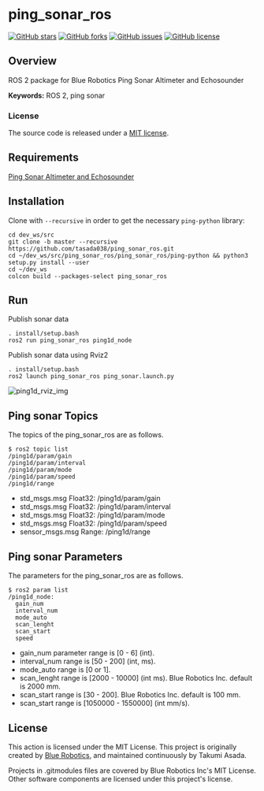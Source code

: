 # ping_sonar_ros

[![GitHub stars](https://img.shields.io/github/stars/tasada038/ping_sonar_ros.svg?style=social&label=Star&maxAge=2592000)](https://github.com/tasada038/ping_sonar_ros/stargazers/)
[![GitHub forks](https://img.shields.io/github/forks/tasada038/ping_sonar_ros.svg?style=social&label=Fork&maxAge=2592000)](https://github.com/tasada038/ping_sonar_ros/network/)
[![GitHub issues](https://img.shields.io/github/issues/tasada038/ping_sonar_ros.svg)](https://github.com/tasada038/ping_sonar_ros/issues/)
[![GitHub license](https://img.shields.io/github/license/tasada038/ping_sonar_ros.svg)](https://github.com/tasada038/ping_sonar_ros/blob/master/LICENSE)

## Overview

ROS 2 package for Blue Robotics Ping Sonar Altimeter and Echosounder

**Keywords:** ROS 2, ping sonar

### License

The source code is released under a [MIT license](LICENSE).

## Requirements
[Ping Sonar Altimeter and Echosounder](https://bluerobotics.com/store/sensors-sonars-cameras/sonar/ping-sonar-r2-rp/)

## Installation

Clone with `--recursive` in order to get the necessary `ping-python` library:

```
cd dev_ws/src
git clone -b master --recursive https://github.com/tasada038/ping_sonar_ros.git
cd ~/dev_ws/src/ping_sonar_ros/ping_sonar_ros/ping-python && python3 setup.py install --user
cd ~/dev_ws
colcon build --packages-select ping_sonar_ros
```

## Run
Publish sonar data
```
. install/setup.bash
ros2 run ping_sonar_ros ping1d_node
```

Publish sonar data using Rviz2
```
. install/setup.bash
ros2 launch ping_sonar_ros ping_sonar.launch.py
```

![ping1d_rviz_img](img/ping1d_rviz.png)

## Ping sonar Topics
The topics of the ping_sonar_ros are as follows.

```
$ ros2 topic list
/ping1d/param/gain
/ping1d/param/interval
/ping1d/param/mode
/ping1d/param/speed
/ping1d/range
```

- std_msgs.msg Float32: /ping1d/param/gain
- std_msgs.msg Float32: /ping1d/param/interval
- std_msgs.msg Float32: /ping1d/param/mode
- std_msgs.msg Float32: /ping1d/param/speed
- sensor_msgs.msg Range: /ping1d/range

## Ping sonar Parameters
The parameters for the ping_sonar_ros are as follows.

```
$ ros2 param list
/ping1d_node:
  gain_num
  interval_num
  mode_auto
  scan_lenght
  scan_start
  speed
```

- gain_num parameter range is [0 - 6] (int).
- interval_num range is [50 - 200] (int, ms).
- mode_auto range is [0 or 1].
- scan_lenght range is [2000 - 10000] (int ms). Blue Robotics Inc. default is 2000 mm.
- scan_start range is [30 - 200]. Blue Robotics Inc. default is 100 mm.
- scan_start range is [1050000 - 1550000] (int mm/s).

## License
This action is licensed under the MIT License. This project is originally created by [Blue Robotics](https://github.com/bluerobotics), and maintained continuously by Takumi Asada.

Projects in .gitmodules files are covered by Blue Robotics Inc's MIT License.
Other software components are licensed under this project's license.
